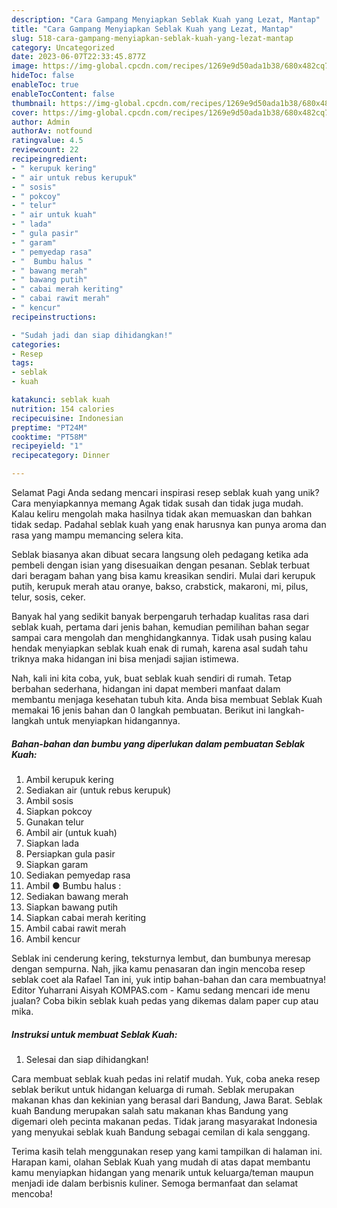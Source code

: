 ```yaml
---
description: "Cara Gampang Menyiapkan Seblak Kuah yang Lezat, Mantap"
title: "Cara Gampang Menyiapkan Seblak Kuah yang Lezat, Mantap"
slug: 518-cara-gampang-menyiapkan-seblak-kuah-yang-lezat-mantap
category: Uncategorized
date: 2023-06-07T22:33:45.877Z
image: https://img-global.cpcdn.com/recipes/1269e9d50ada1b38/680x482cq70/seblak-kuah-foto-resep-utama.jpg
hideToc: false
enableToc: true
enableTocContent: false
thumbnail: https://img-global.cpcdn.com/recipes/1269e9d50ada1b38/680x482cq70/seblak-kuah-foto-resep-utama.jpg
cover: https://img-global.cpcdn.com/recipes/1269e9d50ada1b38/680x482cq70/seblak-kuah-foto-resep-utama.jpg
author: Admin
authorAv: notfound
ratingvalue: 4.5
reviewcount: 22
recipeingredient:
- " kerupuk kering"
- " air untuk rebus kerupuk"
- " sosis"
- " pokcoy"
- " telur"
- " air untuk kuah"
- " lada"
- " gula pasir"
- " garam"
- " pemyedap rasa"
- "  Bumbu halus "
- " bawang merah"
- " bawang putih"
- " cabai merah keriting"
- " cabai rawit merah"
- " kencur"
recipeinstructions:

- "Sudah jadi dan siap dihidangkan!"
categories:
- Resep
tags:
- seblak
- kuah

katakunci: seblak kuah 
nutrition: 154 calories
recipecuisine: Indonesian
preptime: "PT24M"
cooktime: "PT58M"
recipeyield: "1"
recipecategory: Dinner

---
```



Selamat Pagi Anda sedang mencari inspirasi resep seblak kuah yang unik? Cara menyiapkannya memang Agak tidak susah dan tidak juga mudah. Kalau keliru mengolah maka hasilnya tidak akan memuaskan dan bahkan tidak sedap. Padahal seblak kuah yang enak harusnya kan punya aroma dan rasa yang mampu memancing selera kita.


Seblak biasanya akan dibuat secara langsung oleh pedagang ketika ada pembeli dengan isian yang disesuaikan dengan pesanan. Seblak terbuat dari beragam bahan yang bisa kamu kreasikan sendiri. Mulai dari kerupuk putih, kerupuk merah atau oranye, bakso, crabstick, makaroni, mi, pilus, telur, sosis, ceker.

Banyak hal yang sedikit banyak berpengaruh terhadap kualitas rasa dari seblak kuah, pertama dari jenis bahan, kemudian pemilihan bahan segar sampai cara mengolah dan menghidangkannya. Tidak usah pusing kalau hendak menyiapkan seblak kuah enak di rumah, karena asal sudah tahu triknya maka hidangan ini bisa menjadi sajian istimewa.


Nah, kali ini kita coba, yuk, buat seblak kuah sendiri di rumah. Tetap berbahan sederhana, hidangan ini dapat memberi manfaat dalam membantu menjaga kesehatan tubuh kita. Anda bisa membuat Seblak Kuah memakai 16 jenis bahan dan 0 langkah pembuatan. Berikut ini langkah-langkah untuk menyiapkan hidangannya.

<!--inarticleads1-->

##### Bahan-bahan dan bumbu yang diperlukan dalam pembuatan Seblak Kuah:

1. Ambil  kerupuk kering
1. Sediakan  air (untuk rebus kerupuk)
1. Ambil  sosis
1. Siapkan  pokcoy
1. Gunakan  telur
1. Ambil  air (untuk kuah)
1. Siapkan  lada
1. Persiapkan  gula pasir
1. Siapkan  garam
1. Sediakan  pemyedap rasa
1. Ambil  ● Bumbu halus :
1. Sediakan  bawang merah
1. Siapkan  bawang putih
1. Siapkan  cabai merah keriting
1. Ambil  cabai rawit merah
1. Ambil  kencur


Seblak ini cenderung kering, teksturnya lembut, dan bumbunya meresap dengan sempurna. Nah, jika kamu penasaran dan ingin mencoba resep seblak coet ala Rafael Tan ini, yuk intip bahan-bahan dan cara membuatnya! Editor Yuharrani Aisyah KOMPAS.com - Kamu sedang mencari ide menu jualan? Coba bikin seblak kuah pedas yang dikemas dalam paper cup atau mika. 

<!--inarticleads2-->

##### Instruksi untuk membuat Seblak Kuah:


1. Selesai dan siap dihidangkan!

Cara membuat seblak kuah pedas ini relatif mudah. Yuk, coba aneka resep seblak berikut untuk hidangan keluarga di rumah. Seblak merupakan makanan khas dan kekinian yang berasal dari Bandung, Jawa Barat. Seblak kuah Bandung merupakan salah satu makanan khas Bandung yang digemari oleh pecinta makanan pedas. Tidak jarang masyarakat Indonesia yang menyukai seblak kuah Bandung sebagai cemilan di kala senggang. 

Terima kasih telah menggunakan resep yang kami tampilkan di halaman ini. Harapan kami, olahan Seblak Kuah yang mudah di atas dapat membantu kamu menyiapkan hidangan yang menarik untuk keluarga/teman maupun menjadi ide dalam berbisnis kuliner. Semoga bermanfaat dan selamat mencoba!
